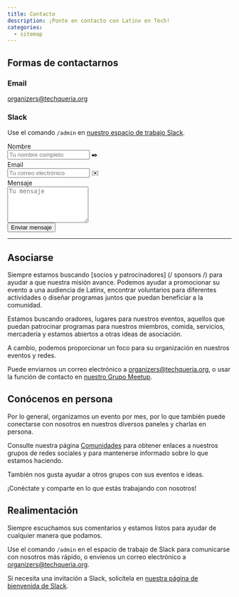 ```yaml
---
title: Contacto
description: ¡Ponte en contacto con Latinx en Tech!
categories:
  - sitemap
---
```


## Formas de contactarnos

### Email

[organizers@techqueria.org](mailto:organizers@techqueria.org)

### Slack

Use el comando `/admin` en [nuestro espacio de trabajo Slack](/communities/slack/).

<form name="Contacto" method="POST" data-netlify="true">
  <input type="hidden" aria-label="Subject" name="_subject" value="Techqueria - New Contact Message (EN)">
  <div class="field">
    <label class="label">Nombre</label>
    <div class="control has-icons-left">
      <input class="input" aria-label="Name" autocomplete="on" type="text" name="name" placeholder="Tu nombre completo" required>
      <span class="icon is-left">
        ✒️
      </span>
    </div>
  </div>
  <div class="field">
    <label class="label">Email</label>
    <div class="control has-icons-left">
      <input class="input" aria-label="Email" autocomplete="on" type="email" name="email" placeholder="Tu correo electrónico" required>
      <span class="icon is-left">
        ✉️
      </span>
    </div>
  </div>
  <div class="field">
    <label class="label">Mensaje</label>
    <div class="control">
      <textarea class="textarea" aria-label="Message" spellcheck="true" rows="5" name="message" id="message" placeholder="Tu mensaje" required></textarea>
    </div>
  </div>
  <div data-netlify-recaptcha="true"></div>
  <div class="field mt-sm">
    <div class="control">
      <button type="submit" class="button is-primary">Enviar mensaje</button>
    </div>
  </div>
</form>

---

## Asociarse

Siempre estamos buscando [socios y patrocinadores] (/ sponsors /) para ayudar a que nuestra misión avance. Podemos ayudar a promocionar su evento a una audiencia de Latinx, encontrar voluntarios para diferentes actividades o diseñar programas juntos que puedan beneficiar a la comunidad.

Estamos buscando oradores, lugares para nuestros eventos, aquellos que puedan patrocinar programas para nuestros miembros, comida, servicios, mercadería y estamos abiertos a otras ideas de asociación.

A cambio, podemos proporcionar un foco para su organización en nuestros eventos y redes.

Puede enviarnos un correo electrónico a [organizers@techqueria.org](mailto:organizers@techqueria.org), o usar la función de contacto en [nuestro Grupo Meetup](https://www.meetup.com/techqueria/).

## Conócenos en persona

Por lo general, organizamos un evento por mes, por lo que también puede conectarse con nosotros en nuestros diversos paneles y charlas en persona.

Consulte nuestra página [Comunidades](/comunidades/) para obtener enlaces a nuestros grupos de redes sociales y para mantenerse informado sobre lo que estamos haciendo.

También nos gusta ayudar a otros grupos con sus eventos e ideas.

¡Conéctate y comparte en lo que estás trabajando con nosotros!

## Realimentación

Siempre escuchamos sus comentarios y estamos listos para ayudar de cualquier manera que podamos.

Use el comando `/admin` en el espacio de trabajo de Slack para comunicarse con nosotros más rápido, o envíenos un correo electrónico a [organizers@techqueria.org](mailto:organizers@techqueria.org).

Si necesita una invitación a Slack, solicítela en [nuestra página de bienvenida de Slack](/slack/).
